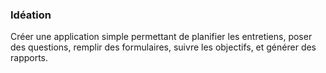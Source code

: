 ### Idéation  
Créer une application simple permettant de planifier les entretiens, poser des questions, remplir des formulaires, suivre les objectifs, et générer des rapports.